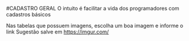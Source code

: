 #CADASTRO GERAL
O intuito é facilitar a vida dos programadores com cadastros básicos


Nas tabelas que possuem imagens, escolha um boa imagem e informe o link
Sugestão salve em https://imgur.com/